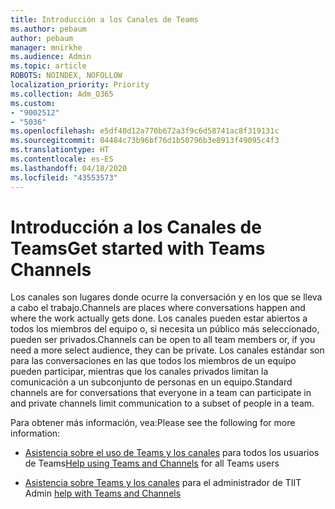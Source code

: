 ```yaml
---
title: Introducción a los Canales de Teams
ms.author: pebaum
author: pebaum
manager: mnirkhe
ms.audience: Admin
ms.topic: article
ROBOTS: NOINDEX, NOFOLLOW
localization_priority: Priority
ms.collection: Adm_O365
ms.custom:
- "9002512"
- "5036"
ms.openlocfilehash: e5df40d12a770b672a3f9c6d58741ac8f319131c
ms.sourcegitcommit: 04484c73b96bf76d1b50796b3e8913f49095c4f3
ms.translationtype: HT
ms.contentlocale: es-ES
ms.lasthandoff: 04/18/2020
ms.locfileid: "43553573"
---
```

# <a name="get-started-with-teams-channels"></a><span data-ttu-id="031c9-102">Introducción a los Canales de Teams</span><span class="sxs-lookup"><span data-stu-id="031c9-102">Get started with Teams Channels</span></span>

<span data-ttu-id="031c9-103">Los canales son lugares donde ocurre la conversación y en los que se lleva a cabo el trabajo.</span><span class="sxs-lookup"><span data-stu-id="031c9-103">Channels are places where conversations happen and where the work actually gets done.</span></span> <span data-ttu-id="031c9-104">Los canales pueden estar abiertos a todos los miembros del equipo o, si necesita un público más seleccionado, pueden ser privados.</span><span class="sxs-lookup"><span data-stu-id="031c9-104">Channels can be open to all team members or, if you need a more select audience, they can be private.</span></span> <span data-ttu-id="031c9-105">Los canales estándar son para las conversaciones en las que todos los miembros de un equipo pueden participar, mientras que los canales privados limitan la comunicación a un subconjunto de personas en un equipo.</span><span class="sxs-lookup"><span data-stu-id="031c9-105">Standard channels are for conversations that everyone in a team can participate in and private channels limit communication to a subset of people in a team.</span></span>

<span data-ttu-id="031c9-106">Para obtener más información, vea:</span><span class="sxs-lookup"><span data-stu-id="031c9-106">Please see the following for more information:</span></span>

- <span data-ttu-id="031c9-107">[Asistencia sobre el uso de Teams y los canales](https://support.office.com/article/teams-and-channels-df38ae23-8f85-46d3-b071-cb11b9de5499) para todos los usuarios de Teams</span><span class="sxs-lookup"><span data-stu-id="031c9-107">[Help using Teams and Channels](https://support.office.com/article/teams-and-channels-df38ae23-8f85-46d3-b071-cb11b9de5499) for all Teams users</span></span>

- <span data-ttu-id="031c9-108">[Asistencia sobre Teams y los canales](https://docs.microsoft.com/microsoftteams/teams-channels-overview) para el administrador de TI</span><span class="sxs-lookup"><span data-stu-id="031c9-108">IT Admin [help with Teams and Channels](https://docs.microsoft.com/microsoftteams/teams-channels-overview)</span></span> 
